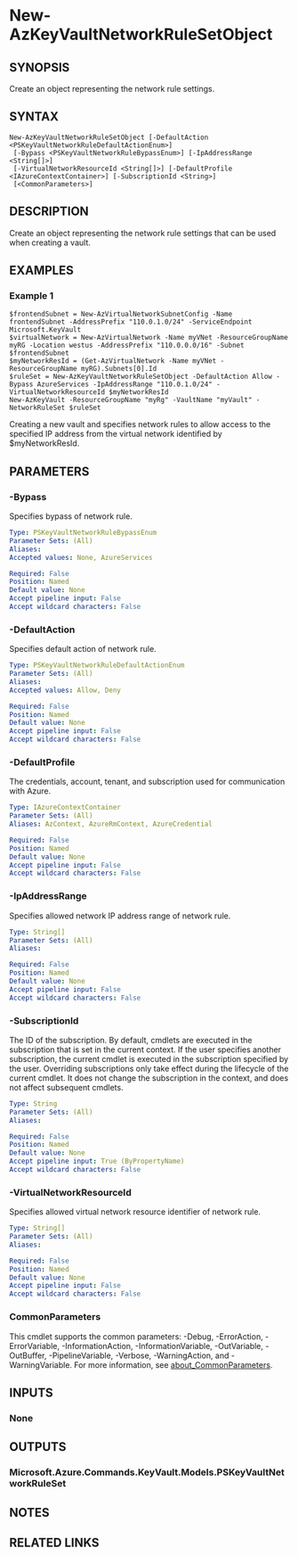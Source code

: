 ﻿---
external help file: Microsoft.Azure.PowerShell.Cmdlets.KeyVault.dll-Help.xml
Module Name: Az.KeyVault
online version: https://learn.microsoft.com/powershell/module/az.keyvault/new-azkeyvaultnetworkrulesetobject
schema: 2.0.0
---

# New-AzKeyVaultNetworkRuleSetObject

## SYNOPSIS
Create an object representing the network rule settings.

## SYNTAX

```
New-AzKeyVaultNetworkRuleSetObject [-DefaultAction <PSKeyVaultNetworkRuleDefaultActionEnum>]
 [-Bypass <PSKeyVaultNetworkRuleBypassEnum>] [-IpAddressRange <String[]>]
 [-VirtualNetworkResourceId <String[]>] [-DefaultProfile <IAzureContextContainer>] [-SubscriptionId <String>]
 [<CommonParameters>]
```

## DESCRIPTION
Create an object representing the network rule settings that can be used when creating a vault.

## EXAMPLES

### Example 1
```
$frontendSubnet = New-AzVirtualNetworkSubnetConfig -Name frontendSubnet -AddressPrefix "110.0.1.0/24" -ServiceEndpoint Microsoft.KeyVault
$virtualNetwork = New-AzVirtualNetwork -Name myVNet -ResourceGroupName myRG -Location westus -AddressPrefix "110.0.0.0/16" -Subnet $frontendSubnet
$myNetworkResId = (Get-AzVirtualNetwork -Name myVNet -ResourceGroupName myRG).Subnets[0].Id
$ruleSet = New-AzKeyVaultNetworkRuleSetObject -DefaultAction Allow -Bypass AzureServices -IpAddressRange "110.0.1.0/24" -VirtualNetworkResourceId $myNetworkResId
New-AzKeyVault -ResourceGroupName "myRg" -VaultName "myVault" -NetworkRuleSet $ruleSet
```

Creating a new vault and specifies network rules to allow access to the specified IP address from the virtual network identified by $myNetworkResId.

## PARAMETERS

### -Bypass
Specifies bypass of network rule.

```yaml
Type: PSKeyVaultNetworkRuleBypassEnum
Parameter Sets: (All)
Aliases:
Accepted values: None, AzureServices

Required: False
Position: Named
Default value: None
Accept pipeline input: False
Accept wildcard characters: False
```

### -DefaultAction
Specifies default action of network rule.

```yaml
Type: PSKeyVaultNetworkRuleDefaultActionEnum
Parameter Sets: (All)
Aliases:
Accepted values: Allow, Deny

Required: False
Position: Named
Default value: None
Accept pipeline input: False
Accept wildcard characters: False
```

### -DefaultProfile
The credentials, account, tenant, and subscription used for communication with Azure.

```yaml
Type: IAzureContextContainer
Parameter Sets: (All)
Aliases: AzContext, AzureRmContext, AzureCredential

Required: False
Position: Named
Default value: None
Accept pipeline input: False
Accept wildcard characters: False
```

### -IpAddressRange
Specifies allowed network IP address range of network rule.

```yaml
Type: String[]
Parameter Sets: (All)
Aliases:

Required: False
Position: Named
Default value: None
Accept pipeline input: False
Accept wildcard characters: False
```

### -SubscriptionId
The ID of the subscription.
By default, cmdlets are executed in the subscription that is set in the current context.
If the user specifies another subscription, the current cmdlet is executed in the subscription specified by the user.
Overriding subscriptions only take effect during the lifecycle of the current cmdlet.
It does not change the subscription in the context, and does not affect subsequent cmdlets.

```yaml
Type: String
Parameter Sets: (All)
Aliases:

Required: False
Position: Named
Default value: None
Accept pipeline input: True (ByPropertyName)
Accept wildcard characters: False
```

### -VirtualNetworkResourceId
Specifies allowed virtual network resource identifier of network rule.

```yaml
Type: String[]
Parameter Sets: (All)
Aliases:

Required: False
Position: Named
Default value: None
Accept pipeline input: False
Accept wildcard characters: False
```

### CommonParameters
This cmdlet supports the common parameters: -Debug, -ErrorAction, -ErrorVariable, -InformationAction, -InformationVariable, -OutVariable, -OutBuffer, -PipelineVariable, -Verbose, -WarningAction, and -WarningVariable. For more information, see [about_CommonParameters](http://go.microsoft.com/fwlink/?LinkID=113216).

## INPUTS

### None
## OUTPUTS

### Microsoft.Azure.Commands.KeyVault.Models.PSKeyVaultNetworkRuleSet
## NOTES

## RELATED LINKS
